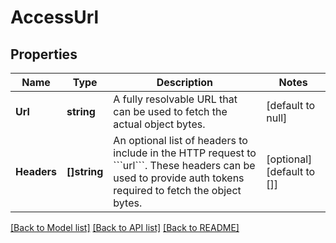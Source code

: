 # AccessUrl

## Properties
Name | Type | Description | Notes
------------ | ------------- | ------------- | -------------
**Url** | **string** | A fully resolvable URL that can be used to fetch the actual object bytes. | [default to null]
**Headers** | **[]string** | An optional list of headers to include in the HTTP request to &#x60;&#x60;&#x60;url&#x60;&#x60;&#x60;.         These headers can be used to provide auth tokens required to fetch the object bytes. | [optional] [default to []]

[[Back to Model list]](../README.md#documentation-for-models) [[Back to API list]](../README.md#documentation-for-api-endpoints) [[Back to README]](../README.md)

